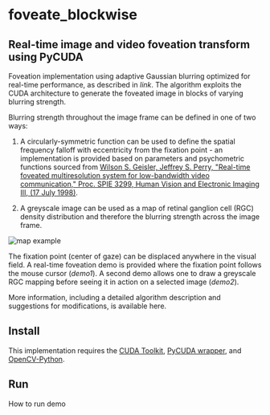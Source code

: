 # foveate_blockwise
## Real-time image and video foveation transform using PyCUDA 

Foveation implementation using adaptive Gaussian blurring optimized for real-time performance, as described in *link*. 
The algorithm exploits the CUDA architecture to generate the foveated image in blocks of varying blurring strength. 

Blurring strength throughout the image frame can be defined in one of two ways:

1. A circularly-symmetric function can be used to define the spatial frequency falloff with eccentricity from the fixation point - an implementation is provided based on parameters and psychometric functions sourced from [Wilson S. Geisler, Jeffrey S. Perry, "Real-time foveated multiresolution system for low-bandwidth video communication," Proc. SPIE 3299, Human Vision and Electronic Imaging III, (17 July 1998)](http://www.svi.cps.utexas.edu/spie1998.pdf).

2. A greyscale image can be used as a map of retinal ganglion cell (RGC) density distribution and therefore the blurring strength across the image frame. 

![map example](/examples/map_ex.png)

The fixation point (center of gaze) can be displaced anywhere in the visual field. A real-time foveation demo is provided where the fixation point follows the mouse cursor (*demo1*). A second demo allows one to draw a greyscale RGC mapping before seeing it in action on a selected image (*demo2*). 

More information, including a detailed algorithm description and suggestions for modifications, is available here.

## Install

This implementation requires the [CUDA Toolkit](https://developer.nvidia.com/cuda-toolkit), [PyCUDA wrapper](https://pypi.org/project/pycuda/), and [OpenCV-Python](https://docs.opencv.org/master/da/df6/tutorial_py_table_of_contents_setup.html).

## Run

How to run demo
